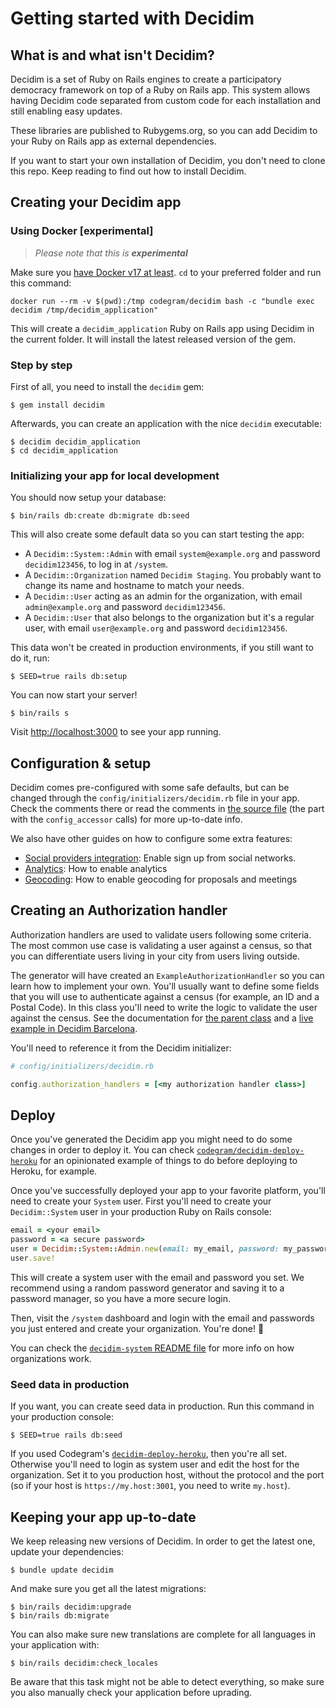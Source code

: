 # Getting started with Decidim

## What is and what isn't Decidim?

Decidim is a set of Ruby on Rails engines to create a participatory democracy framework on top of a Ruby on Rails app. This system allows having Decidim code separated from custom code for each installation and still enabling easy updates.

These libraries are published to Rubygems.org, so you can add Decidim to your Ruby on Rails app as external dependencies.

If you want to start your own installation of Decidim, you don't need to clone this repo. Keep reading to find out how to install Decidim.

## Creating your Decidim app

### Using Docker [experimental]

> *Please note that this is **experimental***

Make sure you [have Docker v17 at least](https://docs.docker.com/engine/installation/). `cd` to your preferred folder and run this command:

```
docker run --rm -v $(pwd):/tmp codegram/decidim bash -c "bundle exec decidim /tmp/decidim_application"
```

This will create a `decidim_application` Ruby on Rails app using Decidim in the current folder. It will install the latest released version of the gem.

### Step by step

First of all, you need to install the `decidim` gem:

```
$ gem install decidim
```

Afterwards, you can create an application with the nice `decidim` executable:

```
$ decidim decidim_application
$ cd decidim_application
```

### Initializing your app for local development

You should now setup your database:

```
$ bin/rails db:create db:migrate db:seed
```

This will also create some default data so you can start testing the app:

* A `Decidim::System::Admin` with email `system@example.org` and password `decidim123456`, to log in at `/system`.
* A `Decidim::Organization` named `Decidim Staging`. You probably want to change its name and hostname to match your needs.
* A `Decidim::User` acting as an admin for the organization, with email `admin@example.org` and password `decidim123456`.
* A `Decidim::User` that also belongs to the organization but it's a regular user, with email `user@example.org` and password `decidim123456`.

This data won't be created in production environments, if you still want to do it, run:

```
$ SEED=true rails db:setup
```

You can now start your server!

```
$ bin/rails s
```

Visit [http://localhost:3000](http://localhost:3000) to see your app running.

## Configuration & setup

Decidim comes pre-configured with some safe defaults, but can be changed through the `config/initializers/decidim.rb` file in your app. Check the comments there or read the comments in [the source file](https://github.com/decidim/decidim/blob/master/decidim-core/lib/decidim/core.rb) (the part with the `config_accessor` calls) for more up-to-date info.

We also have other guides on how to configure some extra features:

- [Social providers integration](https://github.com/decidim/decidim/blob/master/docs/social_providers.md): Enable sign up from social networks.
- [Analytics](https://github.com/decidim/decidim/blob/master/docs/analytics.md): How to enable analytics
- [Geocoding](https://github.com/decidim/decidim/blob/master/docs/geocoding.md): How to enable geocoding for proposals and meetings

## Creating an Authorization handler

Authorization handlers are used to validate users following some criteria. The most common use case is validating a user against a census, so that you can differentiate users living in your city from users living outside.

The generator will have created an `ExampleAuthorizationHandler` so you can learn how to implement your own. You'll usually want to define some fields that you will use to authenticate against a census (for example, an ID and a Postal Code). In this class you'll need to write the logic to validate the user against the census. See the documentation for [the parent class](https://github.com/decidim/decidim/blob/master/decidim-core/app/services/decidim/authorization_handler.rb) and a [live example in Decidim Barcelona](https://github.com/decidim/decidim-barcelona/blob/master/app/services/census_authorization_handler.rb).

You'll need to reference it from the Decidim initializer:

```ruby
# config/initializers/decidim.rb

config.authorization_handlers = [<my authorization handler class>]
```

## Deploy

Once you've generated the Decidim app you might need to do some changes in order to deploy it. You can check [`codegram/decidim-deploy-heroku`](https://github.com/codegram/decidim-deploy-heroku) for an opinionated example of things to do before deploying to Heroku, for example.

Once you've successfully deployed your app to your favorite platform, you'll need to create your `System` user. First you'll need to create your `Decidim::System` user in your production Ruby on Rails console:

```ruby
email = <your email>
password = <a secure password>
user = Decidim::System::Admin.new(email: my_email, password: my_password, password_confirmation: my_password)
user.save!
```

This will create a system user with the email and password you set. We recommend using a random password generator and saving it to a password manager, so you have a more secure login.

Then, visit the `/system` dashboard and login with the email and passwords you just entered and create your organization. You're done! :tada:

You can check the [`decidim-system` README file](https://github.com/decidim/decidim/tree/master/decidim-system/README.md) for more info on how organizations work.

### Seed data in production

If you want, you can create seed data in production. Run this command in your production console:

```
$ SEED=true rails db:seed
```

If you used Codegram's [`decidim-deploy-heroku`](https://github.com/codegram/decidim-deploy-heroku), then you're all set. Otherwise you'll need to login as system user and edit the host for the organization. Set it to you production host, without the protocol and the port (so if your host is `https://my.host:3001`, you need to write `my.host`).

## Keeping your app up-to-date

We keep releasing new versions of Decidim. In order to get the latest one, update your dependencies:

```
$ bundle update decidim
```

And make sure you get all the latest migrations:

```
$ bin/rails decidim:upgrade
$ bin/rails db:migrate
```

You can also make sure new translations are complete for all languages in your
application with:

```
$ bin/rails decidim:check_locales
```

Be aware that this task might not be able to detect everything, so make sure you
also manually check your application before uprading.
